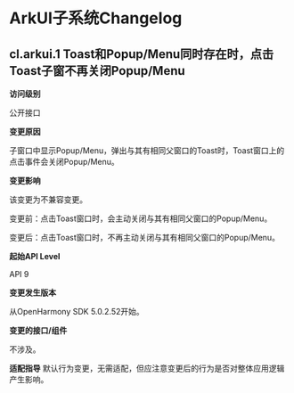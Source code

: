 # ArkUI子系统Changelog

## cl.arkui.1 Toast和Popup/Menu同时存在时，点击Toast子窗不再关闭Popup/Menu

**访问级别**

公开接口

**变更原因**

子窗口中显示Popup/Menu，弹出与其有相同父窗口的Toast时，Toast窗口上的点击事件会关闭Popup/Menu。

**变更影响**

该变更为不兼容变更。

变更前：点击Toast窗口时，会主动关闭与其有相同父窗口的Popup/Menu。

变更后：点击Toast窗口时，不再主动关闭与其有相同父窗口的Popup/Menu。


**起始API Level**

API 9

**变更发生版本**

从OpenHarmony SDK 5.0.2.52开始。

**变更的接口/组件**

不涉及。

**适配指导**
默认行为变更，无需适配，但应注意变更后的行为是否对整体应用逻辑产生影响。

